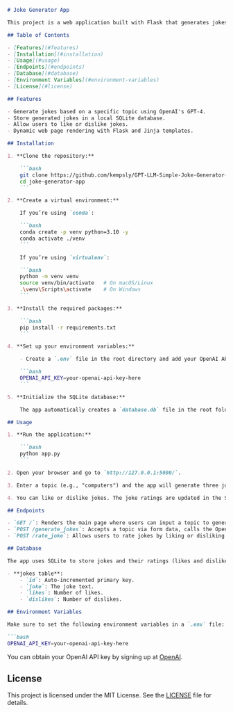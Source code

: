 ```markdown
# Joke Generator App

This project is a web application built with Flask that generates jokes using OpenAI's GPT-4 model based on a user-provided topic. Users can view jokes, rate them (like or dislike), and store them in an SQLite database.

## Table of Contents

- [Features](#features)
- [Installation](#installation)
- [Usage](#usage)
- [Endpoints](#endpoints)
- [Database](#database)
- [Environment Variables](#environment-variables)
- [License](#license)

## Features

- Generate jokes based on a specific topic using OpenAI's GPT-4.
- Store generated jokes in a local SQLite database.
- Allow users to like or dislike jokes.
- Dynamic web page rendering with Flask and Jinja templates.

## Installation

1. **Clone the repository:**

    ```bash
    git clone https://github.com/kempsly/GPT-LLM-Simple-Joke-Generator-App.git
    cd joke-generator-app
    ```

2. **Create a virtual environment:**

    If you’re using `conda`:

    ```bash
    conda create -p venv python=3.10 -y
    conda activate ./venv
    ```

    If you’re using `virtualenv`:

    ```bash
    python -m venv venv
    source venv/bin/activate   # On macOS/Linux
    .\venv\Scripts\activate    # On Windows
    ```

3. **Install the required packages:**

    ```bash
    pip install -r requirements.txt
    ```

4. **Set up your environment variables:**

    - Create a `.env` file in the root directory and add your OpenAI API key:

    ```bash
    OPENAI_API_KEY=your-openai-api-key-here
    ```

5. **Initialize the SQLite database:**

    The app automatically creates a `database.db` file in the root folder if it doesn't exist.

## Usage

1. **Run the application:**

    ```bash
    python app.py
    ```

2. Open your browser and go to `http://127.0.0.1:5000/`.

3. Enter a topic (e.g., "computers") and the app will generate three jokes related to that topic using OpenAI's API.

4. You can like or dislike jokes. The joke ratings are updated in the SQLite database.

## Endpoints

- `GET /`: Renders the main page where users can input a topic to generate jokes.
- `POST /generate_jokes`: Accepts a topic via form data, calls the OpenAI API to generate jokes, and returns them to the user.
- `POST /rate_joke`: Allows users to rate jokes by liking or disliking them. Updates the joke's rating in the SQLite database.

## Database

The app uses SQLite to store jokes and their ratings (likes and dislikes). The table schema is as follows:

- **jokes table**:
    - `id`: Auto-incremented primary key.
    - `joke`: The joke text.
    - `likes`: Number of likes.
    - `dislikes`: Number of dislikes.

## Environment Variables

Make sure to set the following environment variables in a `.env` file:

```bash
OPENAI_API_KEY=your-openai-api-key-here
```

You can obtain your OpenAI API key by signing up at [OpenAI](https://openai.com/).

## License

This project is licensed under the MIT License. See the [LICENSE](LICENSE) file for details.
```